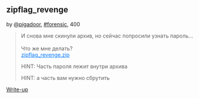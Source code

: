 ## zipflag_revenge
by [@pigadoor](https://t.me/pigadoor), [#forensic](/README.md#forensic), 400

> И снова мне скинули архив, но сейчас попросили узнать пароль...<br><br>Что же мне делать?<br><a style="color:#0077FF" href="zipflag_revenge.zip" download>zipflag_revenge.zip</a>
> 
> HINT: Часть пароля лежит внутри архива
> 
> HINT:  а часть вам нужно сбрутить


[Write-up](WRITEUP.md)